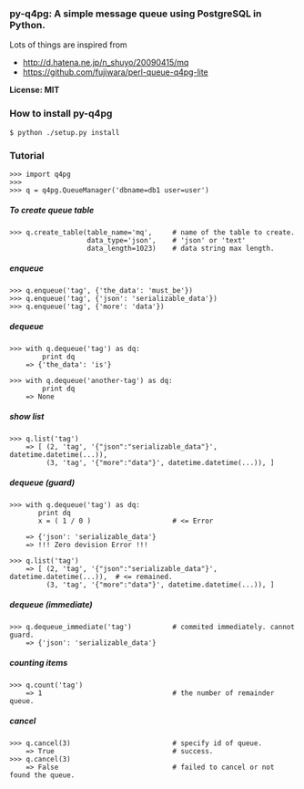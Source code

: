 ### py-q4pg: A simple message queue using PostgreSQL in Python.

Lots of things are inspired from
 - http://d.hatena.ne.jp/n_shuyo/20090415/mq
 - https://github.com/fujiwara/perl-queue-q4pg-lite

__License: MIT__

### How to install py-q4pg

    $ python ./setup.py install

### Tutorial

    >>> import q4pg
    >>>
    >>> q = q4pg.QueueManager('dbname=db1 user=user')

##### To create queue table

    >>> q.create_table(table_name='mq',     # name of the table to create.
                       data_type='json',    # 'json' or 'text'
                       data_length=1023)    # data string max length.

##### enqueue

    >>> q.enqueue('tag', {'the_data': 'must_be'})
    >>> q.enqueue('tag', {'json': 'serializable_data'})
    >>> q.enqueue('tag', {'more': 'data'})

##### dequeue

    >>> with q.dequeue('tag') as dq:
            print dq
        => {'the_data': 'is'}

    >>> with q.dequeue('another-tag') as dq:
            print dq
        => None

##### show list

    >>> q.list('tag')
        => [ (2, 'tag', '{"json":"serializable_data"}', datetime.datetime(...)),
             (3, 'tag', '{"more":"data"}', datetime.datetime(...)), ]

##### dequeue (guard)

    >>> with q.dequeue('tag') as dq:
           print dq
           x = ( 1 / 0 )                    # <= Error

        => {'json': 'serializable_data'}
        => !!! Zero devision Error !!!

    >>> q.list('tag')
        => [ (2, 'tag', '{"json":"serializable_data"}', datetime.datetime(...)),  # <= remained.
             (3, 'tag', '{"more":"data"}', datetime.datetime(...)), ]

##### dequeue (immediate)

    >>> q.dequeue_immediate('tag')          # commited immediately. cannot guard.
        => {'json': 'serializable_data'}

##### counting items

    >>> q.count('tag')
        => 1                                # the number of remainder queue.

##### cancel

    >>> q.cancel(3)                         # specify id of queue.
        => True                             # success.
    >>> q.cancel(3)
        => False                            # failed to cancel or not found the queue.
